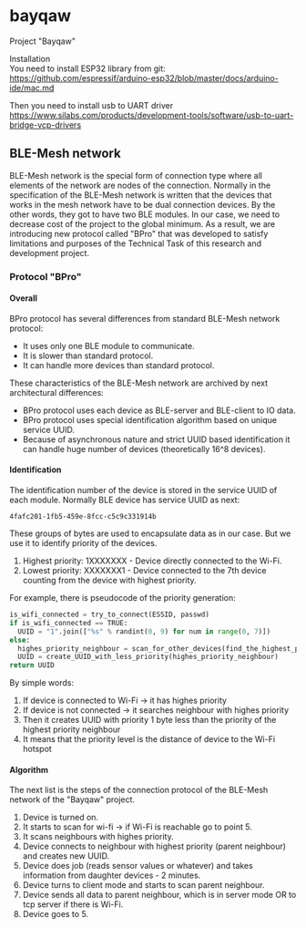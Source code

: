 # bayqaw
Project "Bayqaw"

Installation  
You need to install ESP32 library from git: https://github.com/espressif/arduino-esp32/blob/master/docs/arduino-ide/mac.md
  
Then you need to install usb to UART driver  
https://www.silabs.com/products/development-tools/software/usb-to-uart-bridge-vcp-drivers


## BLE-Mesh network
BLE-Mesh network is the special form of connection type where all elements of the network are nodes of the connection. 
Normally in the specification of the BLE-Mesh network is written that the devices that works in the mesh network have to be dual connection devices. 
By the other words, they got to have two BLE modules. In our case, we need to decrease cost of the project to the global minimum. 
As a result, we are introducing new protocol called "BPro" that was developed to satisfy limitations and purposes of the Technical Task 
of this research and development project.
### Protocol "BPro"
#### Overall
BPro protocol has several differences from standard BLE-Mesh network protocol:
* It uses only one BLE module to communicate.
* It is slower than standard protocol.
* It can handle more devices than standard protocol.  

These characteristics of the BLE-Mesh network are archived by next architectural differences:
* BPro protocol uses each device as BLE-server and BLE-client to IO data.
* BPro protocol uses special identification algorithm based on unique service UUID.
* Because of asynchronous nature and strict UUID based identification it can handle huge number of devices (theoretically 16^8 devices).

#### Identification
The identification number of the device is stored in the service UUID of each module. 
Normally BLE device has service UUID as next:
```
4fafc201-1fb5-459e-8fcc-c5c9c331914b
```
These groups of bytes are used to encapsulate data as in our case. But we use it to identify priority of the devices.
1. Highest priority: 1XXXXXXX - Device directly connected to the Wi-Fi.
2. Lowest priority: XXXXXXX1 - Device connected to the 7th device counting from the device with highest priority.

For example, there is pseudocode of the priority generation:
``` Python
is_wifi_connected = try_to_connect(ESSID, passwd)
if is_wifi_connected == TRUE:
  UUID = "1".join(["%s" % randint(0, 9) for num in range(0, 7)])
else:
  highes_priority_neighbour = scan_for_other_devices(find_the_highest_priority_of_neighbours)
  UUID = create_UUID_with_less_priority(highes_priority_neighbour)
return UUID
```

By simple words:
1. If device is connected to Wi-Fi -> it has highes priority
2. If device is not connected -> it searches neighbour with highes priority
3. Then it creates UUID with priority 1 byte less than the priority of the highest priority neighbour
4. It means that the priority level is the distance of device to the Wi-Fi hotspot

#### Algorithm
The next list is the steps of the connection protocol of the BLE-Mesh network of the "Bayqaw" project. 
1. Device is turned on.
2. It starts to scan for wi-fi -> if Wi-Fi is reachable go to point 5.
3. It scans neighbours with highes priority.
4. Device connects to neighbour with highest priority (parent neighbour) and creates new UUID.
5. Device does job (reads sensor values or whatever) and takes information from daughter devices - 2 minutes.
6. Device turns to client mode and starts to scan parent neighbour.
7. Device sends all data to parent neighbour, which is in server mode OR to tcp server if there is Wi-Fi.
8. Device goes to 5.
